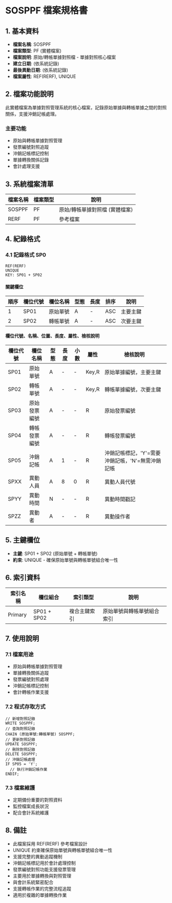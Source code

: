 # SOSPPF 檔案規格書

## 1. 基本資料
- **檔案名稱**: SOSPPF
- **檔案類型**: PF (實體檔案)
- **檔案說明**: 原始/轉帳單據對照檔 - 單據對照核心檔案
- **建立日期**: (依系統記錄)
- **最後異動日期**: (依系統記錄)
- **檔案屬性**: REF(RERF), UNIQUE

## 2. 檔案功能說明
此實體檔案為單據對照管理系統的核心檔案，記錄原始單據與轉帳單據之間的對照關係，支援沖銷記帳處理。

### 主要功能
- 原始與轉帳單據對照管理
- 發票編號對照追蹤
- 沖銷記帳標記控制
- 單據轉換關係記錄
- 會計處理支援

## 3. 系統檔案清單
| 檔案名稱 | 檔案類型 | 說明 |
|----------|----------|------|
| SOSPPF | PF | 原始/轉帳單據對照檔 (實體檔案) |
| RERF | PF | 參考檔案 |

## 4. 紀錄格式

### 4.1 記錄格式 SP0
```
REF(RERF)
UNIQUE
KEY: SP01 + SP02
```

#### 關鍵欄位
| 順序 | 欄位代號 | 欄位名稱 | 型態 | 長度 | 排序 | 說明 |
|------|----------|----------|------|------|------|------|
| 1 | SP01 | 原始單號 | A | - | ASC | 主要主鍵 |
| 2 | SP02 | 轉帳單號 | A | - | ASC | 次要主鍵 |

#### 欄位代號、名稱、位置、長度、屬性、檢核說明
| 欄位代號 | 欄位名稱 | 型態 | 長度 | 小數 | 屬性 | 檢核說明 |
|----------|----------|------|------|------|------|----------|
| SP01 | 原始單號 | A | - | - | Key,R | 原始單據編號，主要主鍵 |
| SP02 | 轉帳單號 | A | - | - | Key,R | 轉帳單據編號，次要主鍵 |
| SP03 | 原始發票編號 | A | - | - | R | 原始發票編號 |
| SP04 | 轉帳發票編號 | A | - | - | R | 轉帳發票編號 |
| SP05 | 沖銷記帳 | A | 1 | - | R | 沖銷記帳標記，'Y'=需要沖銷記帳，'N'=無需沖銷記帳 |
| SPXX | 異動人員 | A | 8 | 0 | R | 異動人員代號 |
| SPYY | 異動時間 | N | - | - | R | 異動時間戳記 |
| SPZZ | 異動者 | A | - | - | R | 異動操作者 |

## 5. 主鍵欄位
- **主鍵**: SP01 + SP02 (原始單號 + 轉帳單號)
- **約束**: UNIQUE - 確保原始單號與轉帳單號組合唯一性

## 6. 索引資料
| 索引名稱 | 欄位組合 | 索引類型 | 說明 |
|----------|----------|----------|------|
| Primary | SP01 + SP02 | 複合主鍵索引 | 原始單號與轉帳單號組合索引 |

## 7. 使用說明

### 7.1 檔案用途
- 原始與轉帳單據對照管理
- 單據轉換關係追蹤
- 發票編號對照處理
- 沖銷記帳標記控制
- 會計轉帳作業支援

### 7.2 程式存取方式
```rpg
// 新增對照記錄
WRITE SOSPPF;
// 查詢對照記錄
CHAIN (原始單號:轉帳單號) SOSPPF;
// 更新對照記錄
UPDATE SOSPPF;
// 刪除對照記錄
DELETE SOSPPF;
// 沖銷記帳處理
IF SP05 = 'Y';
  // 執行沖銷記帳作業
ENDIF;
```

### 7.3 檔案維護
- 定期備份重要的對照資料
- 監控檔案成長狀況
- 配合會計系統維護

## 8. 備註
- 此檔案採用 REF(RERF) 參考檔案設計
- UNIQUE 約束確保原始單號與轉帳單號組合唯一性
- 支援完整的異動追蹤機制
- 沖銷記帳標記用於會計處理控制
- 發票編號對照功能支援發票管理
- 主要用於單據轉換與對照管理
- 與會計系統緊密配合
- 支援轉帳作業的完整流程追蹤
- 適用於複雜的單據轉換作業 